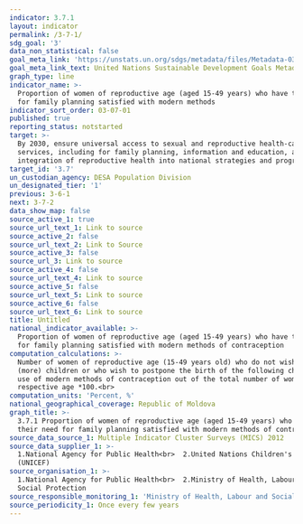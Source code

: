 ```yaml
---
indicator: 3.7.1
layout: indicator
permalink: /3-7-1/
sdg_goal: '3'
data_non_statistical: false
goal_meta_link: 'https://unstats.un.org/sdgs/metadata/files/Metadata-03-07-01.pdf'
goal_meta_link_text: United Nations Sustainable Development Goals Metadata (pdf 865kB)
graph_type: line
indicator_name: >-
  Proportion of women of reproductive age (aged 15-49 years) who have their need
  for family planning satisfied with modern methods
indicator_sort_order: 03-07-01
published: true
reporting_status: notstarted
target: >-
  By 2030, ensure universal access to sexual and reproductive health-care
  services, including for family planning, information and education, and the
  integration of reproductive health into national strategies and programmes
target_id: '3.7'
un_custodian_agency: DESA Population Division
un_designated_tier: '1'
previous: 3-6-1
next: 3-7-2
data_show_map: false
source_active_1: true
source_url_text_1: Link to source
source_active_2: false
source_url_text_2: Link to Source
source_active_3: false
source_url_3: Link to source
source_active_4: false
source_url_text_4: Link to source
source_active_5: false
source_url_text_5: Link to source
source_active_6: false
source_url_text_6: Link to source
title: Untitled
national_indicator_available: >-
  Proportion of women of reproductive age (aged 15-49 years) who have their need
  for family planning satisfied with modern methods of contraception
computation_calculations: >-
  Number of women of reproductive age (15-49 years old) who do not wish to have
  (more) children or who wish to postpone the birth of the following child by
  use of modern methods of contraception out of the total number of women of the
  respective age *100.<br>
computation_units: 'Percent, %'
national_geographical_coverage: Republic of Moldova
graph_title: >-
  3.7.1 Proportion of women of reproductive age (aged 15-49 years) who have
  their need for family planning satisfied with modern methods of contraception 
source_data_source_1: Multiple Indicator Cluster Surveys (MICS) 2012
source_data_supplier_1: >-
  1.National Agency for Public Health<br>  2.United Nations Children's Fund
  (UNICEF)
source_organisation_1: >-
  1.National Agency for Public Health<br>  2.Ministry of Health, Labour and
  Social Protection
source_responsible_monitoring_1: 'Ministry of Health, Labour and Social Protection'
source_periodicity_1: Once every few years
---
```

